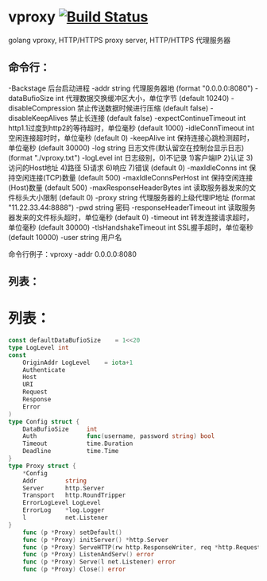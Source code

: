 # vproxy [![Build Status](https://travis-ci.org/456vv/vproxy.svg?branch=master)](https://travis-ci.org/456vv/vproxy)
golang vproxy, HTTP/HTTPS proxy server, HTTP/HTTPS 代理服务器

命令行：
-----------------------------------
  -Backstage
        后台启动进程
  -addr string
        代理服务器地 (format "0.0.0.0:8080")
  -dataBufioSize int
        代理数据交换缓冲区大小，单位字节 (default 10240)
  -disableCompression
        禁止传送数据时候进行压缩 (default false)
  -disableKeepAlives
        禁止长连接 (default false)
  -expectContinueTimeout int
        http1.1过度到http2的等待超时，单位毫秒 (default 1000)
  -idleConnTimeout int
        空闲连接超时时，单位毫秒 (default 0)
  -keepAlive int
        保持连接心跳检测超时，单位毫秒 (default 30000)
  -log string
        日志文件(默认留空在控制台显示日志)  (format "./vproxy.txt")
  -logLevel int
        日志级别，0)不记录 1)客户端IP 2)认证 3)访问的Host地址 4)路径 5)请求 6)响应 7)错误 (default 0)
  -maxIdleConns int
        保持空闲连接(TCP)数量 (default 500)
  -maxIdleConnsPerHost int
        保持空闲连接(Host)数量 (default 500)
  -maxResponseHeaderBytes int
        读取服务器发来的文件标头大小限制 (default 0)
  -proxy string
        代理服务器的上级代理IP地址 (format "11.22.33.44:8888")
  -pwd string
        密码
  -responseHeaderTimeout int
        读取服务器发来的文件标头超时，单位毫秒 (default 0)
  -timeout int
        转发连接请求超时，单位毫秒 (default 30000)
  -tlsHandshakeTimeout int
        SSL握手超时，单位毫秒 (default 10000)
  -user string
        用户名

命令行例子：vproxy -addr 0.0.0.0:8080


列表：
-----------------------------------
# **列表：**
```go
const defaultDataBufioSize    = 1<<20                                            // 默认数据缓冲1MB
type LogLevel int                                                                // 日志级别
const
    OriginAddr LogLevel    = iota+1                                              // 客户端。
    Authenticate                                                                 // 认证
    Host                                                                         // 访问的Host地址
    URI                                                                          // 路径
    Request                                                                      // 请求
    Response                                                                     // 响应
    Error                                                                        // 错误
)
type Config struct {                                                     // 配置
    DataBufioSize     int                                                        // 缓冲区大小
    Auth              func(username, password string) bool                       // 认证
    Timeout           time.Duration                                              // 转发连接请求超时
    Deadline          time.Time                                                  // 转发连接请求超时
}
type Proxy struct {                                                      // 代理
    *Config                                                                      // 配置
    Addr        string                                                           // 代理IP地址
    Server      http.Server                                                      // 服务器
    Transport   http.RoundTripper                                                // 代理
    ErrorLogLevel LogLevel                                                       // 日志级别
    ErrorLog    *log.Logger                                                      // 日志
    l           net.Listener                                                     // 连接对象
}
    func (p *Proxy) setDefault()                                                 // 设置默认
    func (p *Proxy) initServer() *http.Server                                    // 初始化服务器
    func (p *Proxy) ServeHTTP(rw http.ResponseWriter, req *http.Request)         // 处理
    func (p *Proxy) ListenAndServ() error                                        // 监听
    func (p *Proxy) Serve(l net.Listener) error                                  // 监听
    func (p *Proxy) Close() error                                                // 关闭代理
```